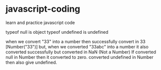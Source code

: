 # javascript-coding
learn and practice javascript code

typeof null is object
typeof undefined is undefined 

when we convert "33" into a number then successfully convert in 33 [Number("33")]
but, when we converted "33abc" into a number it also converted successfully but converted in NaN (Not a Number) 
If converted  null in Number then it converted to zero.
converted undefined in Number then also give undefined.

